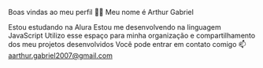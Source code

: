 Boas vindas ao meu perfil 💙💙
Meu nome é Arthur Gabriel

Estou estudando na Alura
Estou me desenvolvendo na linguagem JavaScript
Utilizo esse espaço para minha organização e compartilhamento dos meu projetos desenvolvidos
Você pode entrar em contato comigo 📫
aarthur.gabriel2007@gmail.com
